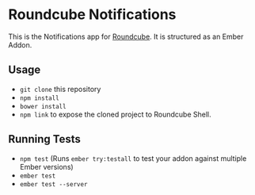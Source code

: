 # Roundcube Notifications

This is the Notifications app for [Roundcube](https://github.com/roundcube-next/roundcube-shell). It is structured as an Ember Addon.

## Usage

* `git clone` this repository
* `npm install`
* `bower install`
* `npm link` to expose the cloned project to Roundcube Shell.

## Running Tests

* `npm test` (Runs `ember try:testall` to test your addon against multiple Ember versions)
* `ember test`
* `ember test --server`
